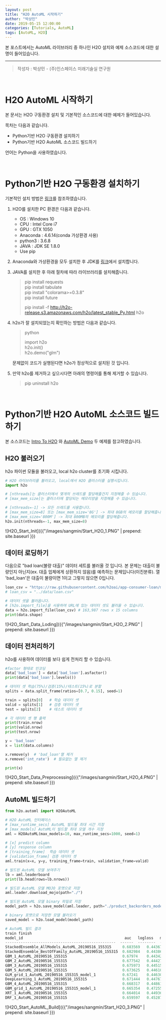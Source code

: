 ```yaml
---
layout: post
title: "H2O AutoML 시작하기"
author: "박상민"
date: 2019-05-15 12:00:00
categories: [Tutorials, AutoML]
tags: [AutoML, H2O]
---
```


본 포스트에서는 AutoML 라이브러리 중 하나인 H2O 설치와 예제 소스코드에 대한 설명이 들어있습니다.

---

> 작성자 : 박상민 - (주)인스페이스 미래기술실 연구원

<br>

# H2O AutoML 시작하기

본 문서는 H2O 구동환경 설치 및 기본적인 소스코드에 대한 예제가 들어있습니다. 

목차는 다음과 같습니다.

* Python기반 H2O 구동환경 설치하기
* Python기반 H2O AutoML 소스코드 빌드하기

언어는 Python을 사용하였습니다.

<br>

# Python기반 H2O 구동환경 설치하기

기본적인 설치 방법은 [링크](http://docs.h2o.ai/h2o/latest-stable/h2o-docs/downloading.html#install-on-anaconda-cloud)를 참조하였습니다. 


1. H2O를 설치한 PC 환경은 다음과 같습니다.

    * OS : Windows 10
    * CPU : Intel Core i7
    * GPU : GTX 1050
    * Anaconda :  4.6.14(conda 가상환경 사용)
    * python3 : 3.6.8 
    * JAVA : JDK SE 1.8.0
    * Use pip

2. Anaconda와 가상환경을 모두 설치한 후 JDK를 [링크](https://www.oracle.com/technetwork/java/javase/downloads/index.html/)에서 설치합니다.


3. JAVA를 설치한 후 아래 절차에 따라 라이브러리를 설치해줍니다.

    > pip install requests  
    > pip install tabulate  
    > pip install "colorama>=0.3.8"  
    > pip install future  
    >
    > pip install -f http://h2o-release.s3.amazonaws.com/h2o/latest_stable_Py.html h2o

3. h2o가 잘 설치되었는지 확인하는 방법은 다음과 같습니다. 

    > python  
    >
    > import h2o  
    > h2o.init()  
    > h2o.demo("glm")

    문제없이 코드가 실행된다면 h2o가 정상적으로 설치된 것 입니다.

4. 만약 h2o를 제거하고 싶으시다면 아래의 명령어를 통해 제거할 수 있습니다.

    > pip uninstall h2o

<br>

#  Python기반 H2O AutoML 소스코드 빌드하기

본 소스코드는 [Intro To H2O](https://github.com/h2oai/h2o-tutorials/blob/master/h2o-world-2017/automl/Python/automl_binary_classification_product_backorders.ipynb) 와 [AutoML Demo](https://github.com/h2oai/h2o-tutorials/blob/master/h2o-open-tour-2016/chicago/intro-to-h2o.ipynb) 두 예제를 참고하였습니다.

## H2O 불러오기

h2o 파이썬 모듈을 불러오고, local h2o cluster를 초기화 시킵니다.

```python
# H2O 라이브러리를 불러오고, local에서 H2O 클러스터를 실행시킵니다.
import h2o

# [nthreads]는 클러스터에서 몇개의 쓰레드를 할당해줄건지 지정해줄 수 있습니다. 
# [max_mem_size]는 클러스터에 할당되는 메모리양을 지정해줄 수 있습니다.

# [nthreads=-1] -> 모든 쓰레드를 사용합니다.
# [max_mem_size=8] 또는 [max_mem_size='8G'] -> 최대 8GB의 메모리를 할당해줍니다.
# [max_mem_size='800M'] -> 최대 800MB의 메모리를 할당해줍니다.
h2o.init(nthreads=-1, max_mem_size=8)
```
   ![H2O_Start_Init]({{"/images/sangmin/Start_H2O_1.PNG" | prepend: site.baseurl }})

## 데이터 로딩하기

다음으로 "bad loan(불량 대출)" 데이터 세트를 불러올 것 입니다. 본 문제는 대출이 불량인지 아닌지(ex. 대출 업체에게 상환하지 않음)를 예측하는 문제입니다(이진분류). 열 'bad_loan'은 대출이 불량이면 1이고 그렇지 않으면 0입니다.


```python
loan_csv = "https://raw.githubusercontent.com/h2oai/app-consumer-loan/master/data/loan.csv"
# loan_csv = "../data/loan.csv" 

# 데이터 셋을 불러옵니다.
# [h2o.import_file]을 사용하여 URL에 있는 데이터 셋도 불러올 수 있습니다.
data = h2o.import_file(loan_csv) # 163,987 rows x 15 columns
print(data.shape)
```

   ![H2O_Start_Data_Loding]({{"/images/sangmin/Start_H2O_2.PNG" | prepend: site.baseurl }})


## 데이터 전처리하기

h2o를 사용하여 데이터를 보다 쉽게 전처리 할 수 있습니다.

```python
#factor 형태로 인코딩
data['bad_loan'] = data['bad_loan'].asfactor()  
print(data['bad_loan'].levels()) 

# 데이터 셋 학습(75%)/검증(15%)/테스트(15%)로 분할
splits = data.split_frame(ratios=[0.7, 0.15], seed=1)

train = splits[0]   # 학습 데이터 셋
valid = splits[1]   # 검증 데이터 셋
test = splits[2]    # 테스트 데이터 셋

# 각 데이터 셋 행 출력
print(train.nrow)   
print(valid.nrow)
print(test.nrow)

y = 'bad_loan'  
x = list(data.columns) 

x.remove(y)  # 'bad_loan'열 제거
x.remove('int_rate')  # 필요없는 열 제거

print(x)
```

   ![H2O_Start_Data_Preprocessing]({{"/images/sangmin/Start_H2O_4.PNG" | prepend: site.baseurl }})


## AutoML 빌드하기

```python
from h2o.automl import H2OAutoML

# H2O AutoML 인터페이스
# [max_runtime_secs] AutoML 빌드될 최대 시간 지정
# [max_models] AutoML이 빌드할 최대 모델 개수 지정
aml = H2OAutoML(max_models=10, max_runtime_secs=1000, seed=1)

# [x] predict column
# [y] response column
# [training_frame]  학습 데이터 셋
# [validation_frame] 검증 데이터 셋
aml.train(x=x, y=y, training_frame=train, validation_frame=valid) 

# 빌드된 AutoML 모델 보여주기
lb = aml.leaderboard
print(lb.head(rows=lb.nrows))

# 빌드된 AutoML 모델 MOJO 포맷으로 저장
aml.leader.download_mojo(path="./")

# 빌드된 AutoML 모델 binary 파일로 저장
model_path = h2o.save_model(aml.leader, path="./product_backorders_model_bin")

# binary 포맷으로 저장한 모델 불러오기
saved_model = h2o.load_model(model_path)

# AutoML 빌드 결과
train finish
model_id                                              auc   logloss   mean_per_class_error  rmse   mse
--------------------------------------------------  ------  --------  -------------------- ------ -----
StackedEnsemble_AllModels_AutoML_20190516_155315     0.683569   0.44367     0.367526  0.373269  0.13933
StackedEnsemble_BestOfFamily_AutoML_20190516_155315  0.682984   0.443865    0.367318  0.373342  0.139384
GBM_1_AutoML_20190516_155315                         0.67974    0.443421    0.37059   0.373333  0.139378
GBM_2_AutoML_20190516_155315                         0.677542   0.444271    0.371212  0.373749  0.139689
GBM_3_AutoML_20190516_155315                         0.675973   0.445152    0.372821  0.374184  0.140013
GBM_5_AutoML_20190516_155315                         0.673625   0.446108    0.373556  0.374545  0.140284
GLM_grid_1_AutoML_20190516_155315_model_1            0.67241    0.446304    0.374331  0.374186  0.140015
DeepLearning_1_AutoML_20190516_155315                0.671444   0.447676    0.375277  0.374704  0.140403
GBM_4_AutoML_20190516_155315                         0.668317   0.448611    0.377496  0.375658  0.141119
GBM_grid_1_AutoML_20190516_155315_model_1            0.665354   0.472556    0.379348  0.385063  0.148274
XRT_1_AutoML_20190516_155315                         0.664014   0.449368    0.379801  0.375686  0.14114
DRF_1_AutoML_20190516_155315                         0.659597   0.452874    0.383664  0.376798  0.141977
```

   ![H2O_Start_AutoML_Build]({{"/images/sangmin/Start_H2O_3.PNG" | prepend: site.baseurl }})
